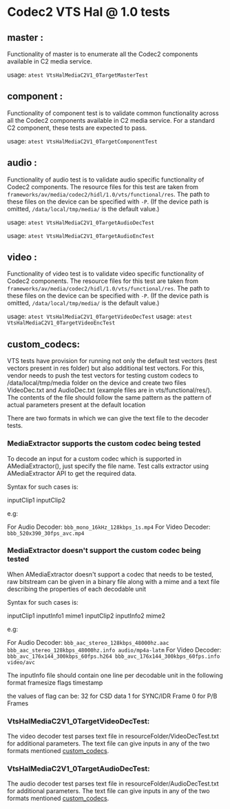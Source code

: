# Codec2 VTS Hal @ 1.0 tests #

## master :
Functionality of master is to enumerate all the Codec2 components available in C2 media service.

usage: `atest VtsHalMediaC2V1_0TargetMasterTest`

## component :
Functionality of component test is to validate common functionality across all the Codec2 components available in C2 media service. For a standard C2 component, these tests are expected to pass.

usage: `atest VtsHalMediaC2V1_0TargetComponentTest`

## audio :
Functionality of audio test is to validate audio specific functionality of Codec2 components. The resource files for this test are taken from `frameworks/av/media/codec2/hidl/1.0/vts/functional/res`. The path to these files on the device can be specified with `-P`. (If the device path is omitted, `/data/local/tmp/media/` is the default value.)

usage: `atest VtsHalMediaC2V1_0TargetAudioDecTest`

usage: `atest VtsHalMediaC2V1_0TargetAudioEncTest`

## video :
Functionality of video test is to validate video specific functionality of Codec2 components. The resource files for this test are taken from `frameworks/av/media/codec2/hidl/1.0/vts/functional/res`. The path to these files on the device can be specified with `-P`. (If the device path is omitted, `/data/local/tmp/media/` is the default value.)

usage: `atest VtsHalMediaC2V1_0TargetVideoDecTest`
usage: `atest VtsHalMediaC2V1_0TargetVideoEncTest`

## custom_codecs:
VTS tests have provision for running not only the default test vectors (test vectors present in res folder) but also additional test vectors. For this, vendor needs to push the test vectors for testing custom codecs to /data/local/tmp/media folder on the device and create two files VideoDec.txt and AudioDec.txt (example files are in vts/functional/res/). The contents of the file should follow the same pattern as the pattern of actual parameters present at the default location

There are two formats in which we can give the text file to the decoder tests.

### MediaExtractor supports the custom codec being tested
To decode an input for a custom codec which is supported in AMediaExtractor(), just specify the file name. Test calls extractor using AMediaExtractor API to get the required data.

Syntax for such cases is:

inputClip1
inputClip2

e.g:

For Audio Decoder: `bbb_mono_16kHz_128kbps_1s.mp4`
For Video Decoder: `bbb_520x390_30fps_avc.mp4`

### MediaExtractor doesn't support the custom codec being tested
When AMediaExtractor doesn't support a codec that needs to be tested, raw bitstream can be given in a binary file along with a mime and a text file describing the properties of each decodable unit

Syntax for such cases is:

inputClip1 inputInfo1 mime1
inputClip2 inputInfo2 mime2

e.g:

For Audio Decoder: `bbb_aac_stereo_128kbps_48000hz.aac bbb_aac_stereo_128kbps_48000hz.info audio/mp4a-latm`
For Video Decoder: `bbb_avc_176x144_300kbps_60fps.h264 bbb_avc_176x144_300kbps_60fps.info video/avc`

The inputInfo file should contain one line per decodable unit in the following format
framesize flags timestamp

the values of flag can be:
32 for CSD data
1 for SYNC/IDR Frame
0 for P/B Frames

### VtsHalMediaC2V1_0TargetVideoDecTest:
The video decoder test parses text file in resourceFolder/VideoDecTest.txt for additional parameters. The text file can give inputs in any of the two formats mentioned [custom_codecs](#custom_codecs).

### VtsHalMediaC2V1_0TargetAudioDecTest:
The audio decoder test parses text file in resourceFolder/AudioDecTest.txt for additional parameters. The text file can give inputs in any of the two formats mentioned [custom_codecs](#custom_codecs).
